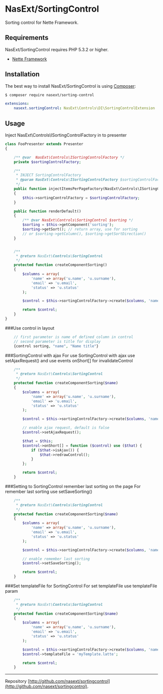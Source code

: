 NasExt/SortingControl
===========================

Sorting control for Nette Framework.

Requirements
------------

NasExt/SortingControl requires PHP 5.3.2 or higher.

- [Nette Framework](https://github.com/nette/nette)

Installation
------------

The best way to install NasExt/SortingControl is using  [Composer](http://getcomposer.org/):

```sh
$ composer require nasext/sorting-control
```

```yml
extensions:
	nasext.sortingControl: NasExt\Controls\DI\SortingControlExtension
```

## Usage
Inject NasExt\Controls\ISortingControlFactory in to presenter

```php
class FooPresenter extends Presenter
{

	/** @var  NasExt\Controls\ISortingControlFactory */
	private $sortingControlFactory;

	/**
	 * INJECT SortingControlFactory
	 * @param NasExt\Controls\ISortingControlFactory $sortingControlFactory
	 */
	public function injectItemsPerPageFactory(NasExt\Controls\ISortingControlFactory $sortingControlFactory)
	{
		$this->sortingControlFactory = $sortingControlFactory;
	}

	public function renderDefault()
	{
		/** @var NasExt\Controls\SortingControl $sorting */
		$sorting = $this->getComponent('sorting');
		$sorting->getSort(); // return array, use for sorting
		// or $sorting->getColumn(), $sorting->getSortDirection()
	}


	/**
	 * @return NasExt\Controls\SortingControl
	 */
	protected function createComponentSorting()
	{
		$columns = array(
			'name' => array('u.name', 'u.surname'),
			'email' => 'u.email',
			'status' => 'u.status'
		);

		$control = $this->sortingControlFactory->create($columns, 'name', SortingControl::ASC);

		return $control;
	}
}
```

###Use control in layout
```php
	// first parameter is name of defined column in control
	// second parameter is title for display
	{control sorting, "name", "Name title"}
```


###SortingControl with ajax
For use SortingControl with ajax use setAjaxRequest() and use events onShort[] for invalidateControl
```php
	/**
	 * @return NasExt\Controls\SortingControl
	 */
	protected function createComponentSorting($name)
	{
		$columns = array(
			'name' => array('u.name', 'u.surname'),
			'email' => 'u.email',
			'status' => 'u.status'
		);

		$control = $this->sortingControlFactory->create($columns, 'name', SortingControl::ASC);

		// enable ajax request, default is false
		$control->setAjaxRequest();

		$that = $this;
		$control->onShort[] = function ($control) use ($that) {
			if ($that->isAjax()) {
				$that->redrawControl();
			}
		};

		return $control;
	}
```

###Setting to SortingControl remember last sorting on the page
For remember last sorting use setSaveSorting()
```php
	/**
	 * @return NasExt\Controls\SortingControl
	 */
	protected function createComponentSorting($name)
	{
		$columns = array(
			'name' => array('u.name', 'u.surname'),
			'email' => 'u.email',
			'status' => 'u.status'
		);

		$control = $this->sortingControlFactory->create($columns, 'name', SortingControl::ASC);

		// enable remember last sorting
		$control->setSaveSorting();

		return $control;
	}
```

###Set templateFile for SortingControl
For set templateFile use templateFile param
```php
	/**
	 * @return NasExt\Controls\SortingControl
	 */
	protected function createComponentSorting($name)
	{
		$columns = array(
			'name' => array('u.name', 'u.surname'),
			'email' => 'u.email',
			'status' => 'u.status'
		);

		$control = $this->sortingControlFactory->create($columns, 'name', SortingControl::ASC);
		$control->templateFile = 'myTemplate.latte';

		return $control;
	}
```

-----

Repository [http://github.com/nasext/sortingcontrol](http://github.com/nasext/sortingcontrol).